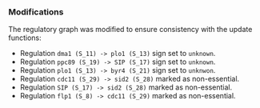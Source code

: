 ### Modifications

The regulatory graph was modified to ensure consistency with the update functions: 

 - Regulation `dma1 (S_11) -> plo1 (S_13)` sign set to `unknown`.
 - Regulation `ppc89 (S_19) -> SIP (S_17)` sign set to `unknown`.
 - Regulation `plo1 (S_13) -> byr4 (S_21)` sign set to `unknwon`.
 - Regulation `cdc11 (S_29) -> sid2 (S_28)` marked as non-essential.
 - Regulation `SIP (S_17) -> sid2 (S_28)` marked as non-essential.
 - Regulation `flp1 (S_8) -> cdc11 (S_29)` marked as non-essential.
